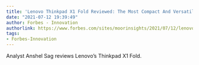 ```yaml
---
title: 'Lenovo Thinkpad X1 Fold Reviewed: The Most Compact And Versatile 13” PC'
date: "2021-07-12 19:39:49"
author: Forbes - Innovation
authorlink: https://www.forbes.com/sites/moorinsights/2021/07/12/lenovo-thinkpad-x1-fold-reviewed-the-most-compact-and-versatile-13-pc/
tags:
- Forbes-Innovation
---
```

Analyst Anshel Sag reviews Lenovo’s Thinkpad X1 Fold.